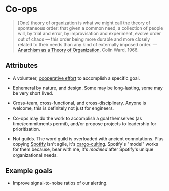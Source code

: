 # Co-ops

> [One] theory of organization is what we might call the theory of spontaneous order: that given a common need, a collection of people will, by trial and error, by improvisation and experiment, evolve order out of chaos — this order being more durable and more closely related to their needs than any kind of externally imposed order. — [Anarchism as a Theory of Organization](https://theanarchistlibrary.org/library/colin-ward-anarchism-as-a-theory-of-organization), Colin Ward, 1966.


## Attributes

- A volunteer, [cooperative effort](https://en.wikipedia.org/wiki/Cooperative) to accomplish a specific goal.
- Ephemeral by nature, and design. Some may be long-lasting, some may be very short lived.
- Cross-team, cross-functional, and cross-disciplinary. Anyone is welcome, this is definitely not just for engineers.
- Co-ops may do the work to accomplish a goal themselves (as time/commitments permit), and/or propose projects to leadership for prioritization.


- Not guilds. The word guild is overloaded with ancient connotations. Plus copying [Spotify](https://www.atlassian.com/agile/agile-at-scale/spotify) isn't agile, it's [cargo-culting](https://en.wikipedia.org/wiki/Cargo_cult). Spotify's "model" works for them because, bear with me, it's _modeled_ after Spotify's unique organizational needs.

## Example goals

- Improve signal-to-noise ratios of our alerting.
<!--stackedit_data:
eyJoaXN0b3J5IjpbLTM4NDE3MTIxMywtMTgzNTUxNDg0N119
-->